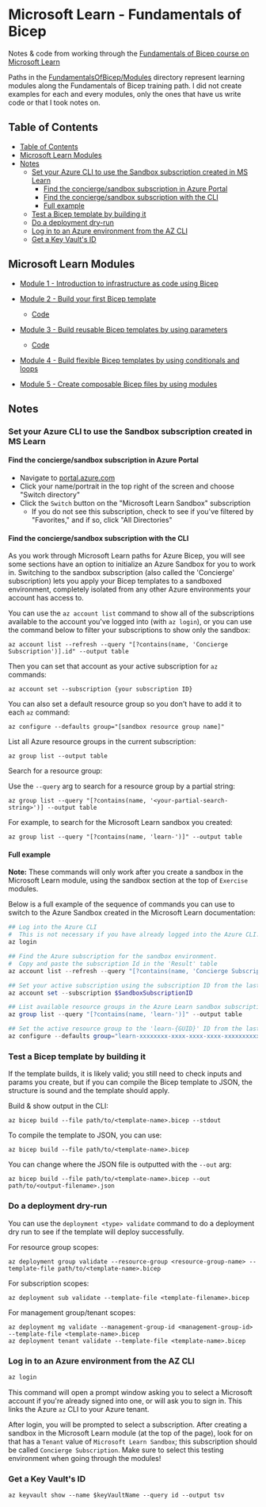 # Microsoft Learn - Fundamentals of Bicep <!-- omit in toc -->

Notes & code from working through the [Fundamentals of Bicep course on Microsoft Learn](https://learn.microsoft.com/en-us/training/paths/fundamentals-bicep/)

Paths in the [FundamentalsOfBicep/Modules](./FundamentalsOfBicep/Modules) directory represent learning modules along the Fundamentals of Bicep training path. I did not create examples for each and every modules, only the ones that have us write code or that I took notes on.

## Table of Contents

- [Table of Contents](#table-of-contents)
- [Microsoft Learn Modules](#microsoft-learn-modules)
- [Notes](#notes)
  - [Set your Azure CLI to use the Sandbox subscription created in MS Learn](#set-your-azure-cli-to-use-the-sandbox-subscription-created-in-ms-learn)
    - [Find the concierge/sandbox subscription in Azure Portal](#find-the-conciergesandbox-subscription-in-azure-portal)
    - [Find the concierge/sandbox subscription with the CLI](#find-the-conciergesandbox-subscription-with-the-cli)
    - [Full example](#full-example)
  - [Test a Bicep template by building it](#test-a-bicep-template-by-building-it)
  - [Do a deployment dry-run](#do-a-deployment-dry-run)
  - [Log in to an Azure environment from the AZ CLI](#log-in-to-an-azure-environment-from-the-az-cli)
  - [Get a Key Vault's ID](#get-a-key-vaults-id)

## Microsoft Learn Modules

- [Module 1 - Introduction to infrastructure as code using Bicep](https://learn.microsoft.com/en-us/training/modules/introduction-to-infrastructure-as-code-using-bicep/)

- [Module 2 - Build your first Bicep template](https://learn.microsoft.com/en-us/training/modules/build-first-bicep-template/)
  - [Code](./FundamentalsOfBicep/Modules/Module2/)

- [Module 3 - Build reusable Bicep templates by using parameters](https://learn.microsoft.com/en-us/training/modules/build-reusable-bicep-templates-parameters/)
  - [Code](./FundamentalsOfBicep/Modules/Module3/)

- [Module 4 - Build flexible Bicep templates by using conditionals and loops](https://learn.microsoft.com/en-us/training/modules/build-flexible-bicep-templates-conditions-loops/)

- [Module 5 - Create composable Bicep files by using modules](https://learn.microsoft.com/en-us/training/modules/create-composable-bicep-files-using-modules/)

## Notes

### Set your Azure CLI to use the Sandbox subscription created in MS Learn

#### Find the concierge/sandbox subscription in Azure Portal

- Navigate to [portal.azure.com](https://portal.azure.com)
- Click your name/portrait in the top right of the screen and choose "Switch directory"
- Click the `Switch` button on the "Microsoft Learn Sandbox" subscription
  - If you do not see this subscription, check to see if you've filtered by "Favorites," and if so, click "All Directories"

#### Find the concierge/sandbox subscription with the CLI

As you work through Microsoft Learn paths for Azure Bicep, you will see some sections have an option to initialize an Azure Sandbox for you to work in. Switching to the sandbox subscription (also called the 'Concierge' subscription) lets you apply your Bicep templates to a sandboxed environment, completely isolated from any other Azure environments your account has access to.

You can use the `az account list` command to show all of the subscriptions available to the account you've logged into (with `az login`), or you can use the command below to filter your subscriptions to show only the sandbox:

```shell
az account list --refresh --query "[?contains(name, 'Concierge Subscription')].id" --output table
```

Then you can set that account as your active subscription for `az` commands:

```shell
az account set --subscription {your subscription ID}
```

You can also set a default resource group so you don't have to add it to each `az` command:

```shell
az configure --defaults group="[sandbox resource group name]"
```

List all Azure resource groups in the current subscription:

```shell
az group list --output table
```

Search for a resource group:

Use the `--query` arg to search for a resource group by a partial string:

```shell
az group list --query "[?contains(name, '<your-partial-search-string>')] --output table
```

For example, to search for the Microsoft Learn sandbox you created:

```shell
az group list --query "[?contains(name, 'learn-')]" --output table
```

#### Full example

**Note:** These commands will only work after you create a sandbox in the Microsoft Learn module, using the sandbox section at the top of `Exercise` modules.

Below is a full example of the sequence of commands you can use to switch to the Azure Sandbox created in the Microsoft Learn documentation:

```powershell
## Log into the Azure CLI
#  This is not necessary if you have already logged into the Azure CLI.
az login

## Find the Azure subscription for the sandbox environment.
#  Copy and paste the subscription Id in the 'Result' table
az account list --refresh --query "[?contains(name, 'Concierge Subscription')].id" --output table

## Set your active subscription using the subscription ID from the last command
az account set --subscription $SandboxSubscriptionID

## List available resource groups in the Azure Learn sandbox subscription
az group list --query "[?contains(name, 'learn-')]" --output table

## Set the active resource group to the 'learn-{GUID}' ID from the last command
az configure --defaults group="learn-xxxxxxxx-xxxx-xxxx-xxxx-xxxxxxxxxxxx"
```

### Test a Bicep template by building it

If the template builds, it is likely valid; you still need to check inputs and params you create, but if you can compile the Bicep template to JSON, the structure is sound and the template should apply.

Build & show output in the CLI:

```shell
az bicep build --file path/to/<template-name>.bicep --stdout
```

To compile the template to JSON, you can use:

```shell
az bicep build --file path/to/<template-name>.bicep
```

You can change where the JSON file is outputted with the `--out` arg:

```shell
az bicep build --file path/to/<template-name>.bicep --out path/to/<output-filename>.json
```

### Do a deployment dry-run

You can use the `deployment <type> validate` command to do a deployment dry run to see if the template will deploy successfully.

For resource group scopes:

```shell
az deployment group validate --resource-group <resource-group-name> --template-file path/to/<template-name>.bicep
```

For subscription scopes:

```shell
az deployment sub validate --template-file <template-filename>.bicep
```

For management group/tenant scopes:

```shell
az deployment mg validate --management-group-id <management-group-id> --template-file <template-name>.bicep
az deployment tenant validate --template-file <template-name>.bicep
```


### Log in to an Azure environment from the AZ CLI

```powershell
az login
```

This command will open a prompt window asking you to select a Microsoft account if you're already signed into one, or will ask you to sign in. This links the Azure `az` CLI to your Azure tenant.

After login, you will be prompted to select a subscription. After creating a sandbox in the Microsoft Learn module (at the top of the page), look for on that has a `Tenant` value of `Microsoft Learn Sandbox`; this subscription should be called `Concierge Subscription`. Make sure to select this testing environment when going through the modules!

### Get a Key Vault's ID

```shell
az keyvault show --name $keyVaultName --query id --output tsv
```
